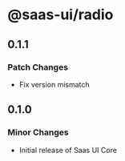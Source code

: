 # @saas-ui/radio

## 0.1.1

### Patch Changes

- Fix version mismatch

## 0.1.0

### Minor Changes

- Initial release of Saas UI Core
